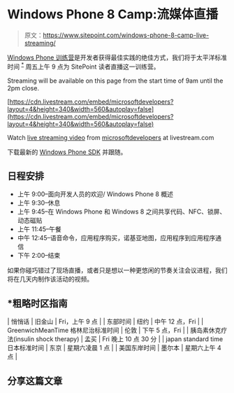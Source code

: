 # Windows Phone 8 Camp:流媒体直播

> 原文：<https://www.sitepoint.com/windows-phone-8-camp-live-streaming/>

[Windows Phone 训练营](https://dev.windowsphone.com/en-us)是开发者获得最佳实践的绝佳方式，我们将于太平洋标准时间 <sup>[*](#timez)</sup> 周五上午 9 点为 SitePoint 读者直播这一训练营。

Streaming will be available on this page from the start time of 9am until the 2pm close.

[https://cdn.livestream.com/embed/microsoftdevelopers?layout=4&height=340&width=560&autoplay=false](https://cdn.livestream.com/embed/microsoftdevelopers?layout=4&height=340&width=560&autoplay=false)

Watch [live streaming video](http://www.livestream.com/?utm_source=lsplayer&utm_medium=embed&utm_campaign=footerlinks "live streaming video") from [microsoftdevelopers](http://www.livestream.com/microsoftdevelopers?utm_source=lsplayer&utm_medium=embed&utm_campaign=footerlinks "Watch microsoftdevelopers at livestream.com") at livestream.com

下载最新的 [Windows Phone SDK](http://www.microsoft.com/click/services/Redirect2.ashx?CR_CC=200156416) 并跟随。

## 日程安排

*   上午 9:00–面向开发人员的欢迎/ Windows Phone 8 概述
*   上午 9:30–休息
*   上午 9:45–在 Windows Phone 和 Windows 8 之间共享代码、NFC、锁屏、动态磁贴
*   上午 11:45–午餐
*   中午 12:45–语音命令，应用程序购买，诺基亚地图，应用程序到应用程序通信
*   下午 2:00–结束

如果你碰巧错过了现场直播，或者只是想以一种更悠闲的节奏关注会议进程，我们将在几天内制作该活动的视频。

## *粗略时区指南

| 悄悄话 | 旧金山 | Fri，上午 9 点 |
| 东部时间 | 纽约 | 中午 12 点，Fri |
| GreenwichMeanTime 格林尼治标准时间 | 伦敦 | 下午 5 点，Fri |
| 胰岛素休克疗法(insulin shock therapy) | 孟买 | Fri 晚上 10 点 30 分 |
| japan standard time 日本标准时间 | 东京 | 星期六凌晨 1 点 |
| 美国东岸时间 | 墨尔本 | 星期六上午 4 点 |

## 分享这篇文章